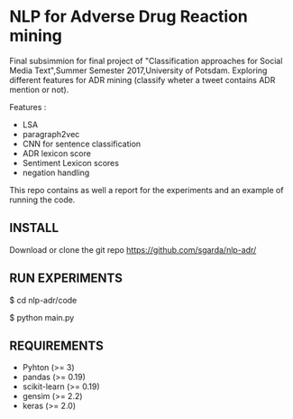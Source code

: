# NLP for Adverse Drug Reaction mining

Final subsimmion for final project of "Classification approaches for Social Media Text",Summer Semester 2017,University of Potsdam.
Exploring different features for ADR mining (classify wheter a tweet contains ADR mention or not).

Features : 
- LSA
- paragraph2vec
- CNN for sentence classification
- ADR lexicon score
- Sentiment Lexicon scores
- negation handling

This repo contains as well a report for the experiments and an example of running the code.

## INSTALL

Download or clone the git repo https://github.com/sgarda/nlp-adr/

## RUN EXPERIMENTS

$ cd nlp-adr/code

$ python main.py

## REQUIREMENTS

- Pyhton (>= 3)
- pandas (>= 0.19)
- scikit-learn (>= 0.19) 
- gensim (>= 2.2) 
- keras (>= 2.0) 




